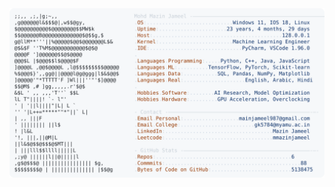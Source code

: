 <picture>
  <source srcset="https://raw.githubusercontent.com/mmazinjameel/mmazinjameel/main/dark_mode.svg?v=1743675058" media="(prefers-color-scheme: dark)">
  <img src="https://raw.githubusercontent.com/mmazinjameel/mmazinjameel/main/light_mode.svg?v=1743675058">
</picture>
